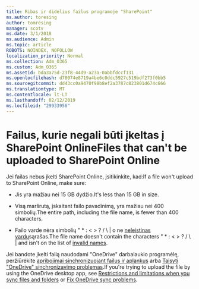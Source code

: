 ```yaml
---
title: Ribas ir didelius failus programoje "SharePoint"
ms.author: toresing
author: tomresing
manager: scotv
ms.date: 3/1/2018
ms.audience: Admin
ms.topic: article
ROBOTS: NOINDEX, NOFOLLOW
localization_priority: Normal
ms.collection: Adm_O365
ms.custom: Adm_O365
ms.assetid: bda3a75d-23f8-44d9-a23a-0abbfdccf131
ms.openlocfilehash: d78074e8719a4be6c0ddc5927c519bdf273f0bb5
ms.sourcegitcommit: dd43cc0a9470f98b8ef2a3787c823801d674c666
ms.translationtype: MT
ms.contentlocale: lt-LT
ms.lasthandoff: 02/12/2019
ms.locfileid: "29933956"
---
```

# <a name="files-that-cant-be-uploaded-to-sharepoint-online"></a><span data-ttu-id="2bbe4-102">Failus, kurie negali būti įkeltas į SharePoint Online</span><span class="sxs-lookup"><span data-stu-id="2bbe4-102">Files that can't be uploaded to SharePoint Online</span></span>

<span data-ttu-id="2bbe4-103">Jei failas nebus įkelti SharePoint Online, įsitikinkite, kad:</span><span class="sxs-lookup"><span data-stu-id="2bbe4-103">If a file won't upload to SharePoint Online, make sure:</span></span>
  
- <span data-ttu-id="2bbe4-104">Jis yra mažiau nei 15 GB dydžio.</span><span class="sxs-lookup"><span data-stu-id="2bbe4-104">It's less than 15 GB in size.</span></span>
    
- <span data-ttu-id="2bbe4-105">Visą maršrutą, įskaitant failo pavadinimą, yra mažiau nei 400 simbolių.</span><span class="sxs-lookup"><span data-stu-id="2bbe4-105">The entire path, including the file name, is fewer than 400 characters.</span></span>
    
- <span data-ttu-id="2bbe4-p101">Failo varde nėra simbolių " \* : \< \> ? / \ | o ne [neleistinas vardų](https://go.microsoft.com/fwlink/?linkid=866430)sąrašas.</span><span class="sxs-lookup"><span data-stu-id="2bbe4-p101">The file name doesn't contain the characters " \* : \< \> ? / \ | and isn't on the list of [invalid names](https://go.microsoft.com/fwlink/?linkid=866430).</span></span>
    
<span data-ttu-id="2bbe4-108">Jei bandote įkelti failą naudodami "OneDrive" darbalaukio programėlę, peržiūrėkite [apribojimai sinchronizuojant failus ir aplankus](http://go.microsoft.com/fwlink/p/?LinkID=717734) arba [Taisyti "OneDrive" sinchronizavimo problemas](https://go.microsoft.com/fwlink/?linkid=866431).</span><span class="sxs-lookup"><span data-stu-id="2bbe4-108">If you're trying to upload the file by using the OneDrive desktop app, see [Restrictions and limitations when you sync files and folders](http://go.microsoft.com/fwlink/p/?LinkID=717734) or [Fix OneDrive sync problems](https://go.microsoft.com/fwlink/?linkid=866431).</span></span>
  

